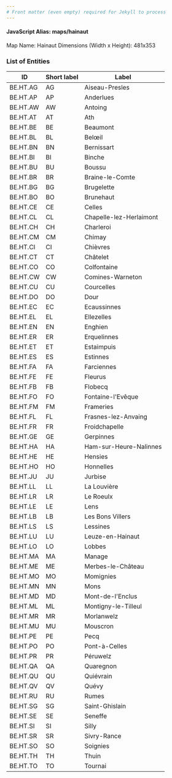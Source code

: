 ```yaml
---
# Front matter (even empty) required for Jekyll to process
---
```


#### JavaScript Alias: maps/hainaut

Map Name: Hainaut
Dimensions (Width x Height): 481x353





### List of Entities

ID | Short label | Label
---|---|---|
BE.HT.AG|AG|Aiseau-Presles
BE.HT.AP|AP|Anderlues
BE.HT.AW|AW|Antoing
BE.HT.AT|AT|Ath
BE.HT.BE|BE|Beaumont
BE.HT.BL|BL|Belœil
BE.HT.BN|BN|Bernissart
BE.HT.BI|BI|Binche
BE.HT.BU|BU|Boussu
BE.HT.BR|BR|Braine-le-Comte
BE.HT.BG|BG|Brugelette
BE.HT.BO|BO|Brunehaut
BE.HT.CE|CE|Celles
BE.HT.CL|CL|Chapelle-lez-Herlaimont
BE.HT.CH|CH|Charleroi
BE.HT.CM|CM|Chimay
BE.HT.CI|CI|Chièvres
BE.HT.CT|CT|Châtelet
BE.HT.CO|CO|Colfontaine
BE.HT.CW|CW|Comines-Warneton
BE.HT.CU|CU|Courcelles
BE.HT.DO|DO|Dour
BE.HT.EC|EC|Ecaussinnes
BE.HT.EL|EL|Ellezelles
BE.HT.EN|EN|Enghien
BE.HT.ER|ER|Erquelinnes
BE.HT.ET|ET|Estaimpuis
BE.HT.ES|ES|Estinnes
BE.HT.FA|FA|Farciennes
BE.HT.FE|FE|Fleurus
BE.HT.FB|FB|Flobecq
BE.HT.FO|FO|Fontaine-l'Evêque
BE.HT.FM|FM|Frameries
BE.HT.FL|FL|Frasnes-lez-Anvaing
BE.HT.FR|FR|Froidchapelle
BE.HT.GE|GE|Gerpinnes
BE.HT.HA|HA|Ham-sur-Heure-Nalinnes
BE.HT.HE|HE|Hensies
BE.HT.HO|HO|Honnelles
BE.HT.JU|JU|Jurbise
BE.HT.LL|LL|La Louvière
BE.HT.LR|LR|Le Roeulx
BE.HT.LE|LE|Lens
BE.HT.LB|LB|Les Bons Villers
BE.HT.LS|LS|Lessines
BE.HT.LU|LU|Leuze-en-Hainaut
BE.HT.LO|LO|Lobbes
BE.HT.MA|MA|Manage
BE.HT.ME|ME|Merbes-le-Château
BE.HT.MO|MO|Momignies
BE.HT.MN|MN|Mons
BE.HT.MD|MD|Mont-de-l'Enclus
BE.HT.ML|ML|Montigny-le-Tilleul
BE.HT.MR|MR|Morlanwelz
BE.HT.MU|MU|Mouscron
BE.HT.PE|PE|Pecq
BE.HT.PO|PO|Pont-à-Celles
BE.HT.PR|PR|Péruwelz
BE.HT.QA|QA|Quaregnon
BE.HT.QU|QU|Quiévrain
BE.HT.QV|QV|Quévy
BE.HT.RU|RU|Rumes
BE.HT.SG|SG|Saint-Ghislain
BE.HT.SE|SE|Seneffe
BE.HT.SI|SI|Silly
BE.HT.SR|SR|Sivry-Rance
BE.HT.SO|SO|Soignies
BE.HT.TH|TH|Thuin
BE.HT.TO|TO|Tournai


